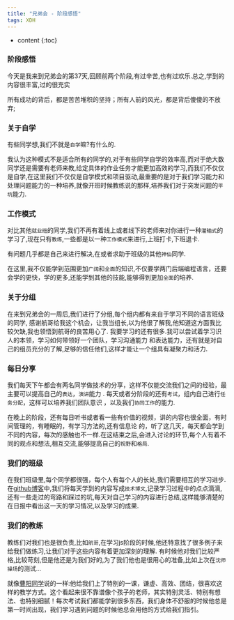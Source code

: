 ```yaml
---
title: "兄弟会 - 阶段感悟"
tags: XDH  
---
```


  




* content
{:toc}






### 阶段感悟

今天是我来到兄弟会的第37天,回顾前两个阶段,有过辛苦,也有过欢乐.总之,学到的内容很丰富,过的很充实

所有成功的背后，都是苦苦堆积的坚持；所有人前的风光，都是背后傻傻的不放弃;

### 关于自学

有些同学想,我们不就是`自学`嘛?有什么的.

我认为这种模式不是适合所有的同学的,对于有些同学自学的效率高,而对于绝大数同学还是需要有老师来教,给定具体的作业任务才能更加高效的学习,而我们不仅仅是自学,在这里我们不仅仅是自学模式和项目驱动,最重要的是对于我们学习能力和处理问题能力的一种培养,就像开班时候教练说的那样,培养我们对于突发问题的`平坑`能力.

### 工作模式
对比其他`就业班`的同学,我们不再有着线上或者线下的老师来对你进行一种`灌输式`的学习了,现在只有`教练`,一些都是以一种`工作模式`来进行,上班打卡,下班退卡.

有问题几乎都是自己来进行解决,在或者求助于班级的其他`神仙`同学.

在这里,我不仅能学到范围更加`广阔`和`全面`的知识,不仅要学两门后端编程语言，还要会学的更快，学的更多,还能学到其他的技能,能够得到更加`全面`的培养.

### 关于分组
在来到兄弟会的一周后,我们进行了分组,每个组内都有来自于学习不同的语言班级的同学,
感谢航哥给我这个机会，让我当组长,以为他很了解我,他知道这方面我比较欠缺,我也领悟到航哥的良苦用心了.
我要学习的还有很多.我可以尝试着学习识人的本领，学习如何带领好一个团队，学习沟通能力 和表达能力，还有就是对自己的组员充分的了解,足够的信任他们,这样才能让一个组具有凝聚力和活力.

### 每日分享
我们每天下午都会有两名同学做技术的分享，这样不仅能交流我们之间的经验，最主要可以提高自己的`表达`，`演讲`能力 .
每天或者分阶段的还有`考试`，组内自己进行`任务分配`，这样可以培养我们团队意识 ，以及我们`协同工作`的能力.

在晚上的阶段，还有每日听书或者看一些有价值的视频，讲的内容也很全面，有时间管理的，有睡眠的，有学习方法的,还有信息论 的，听了这几天，每天都会学到不同的内容，每次的感触也不一样.在这结束之后,会进入讨论的环节,每个人有着不同的观点和想法,相互交流,能够提高自己的`视野`和`格局`.

### 我们的班级

在我们班级里,每个同学都很强，每个人有每个人的长处,我们需要相互的学习进步.在[github博客](https://victorfengming.gitee.io/victorfengming_old/)中,我们将每天学到的内容写成`技术博文`,记录学习过程中的点点滴滴,还有一些走过的弯路和踩过的坑,每天对自己学习的内容进行总结,这样能够清楚的在日报中看出这一天的学习情况,以及学习的成果.

### 我们的教练

教练们对我们也是很负责,比如`航哥`,在学习js阶段的时候,他还特意找了很多例子来给我们做练习,让我们对于这些内容有着更加深刻的理解.
有时候他对我们比较严格,比较苛刻,但是他还是为我们好的,为了我们他也是很用心的准备,比如上次在`沈师操场`的测试...

就像[曹阳同学](https://caoyang7.github.io/)说的一样:他给我们上了特别的一课，谦虚、高效、团结，很喜欢这样的教学方式。这个看起来很不靠谱像个孩子的老师，其实特别灵活、特别有想法、也特别细腻！每次考试我们都能学到很多东西，我们身体不舒服的时候他总是第一时间出现，我们学习遇到问题的时候他总会用他的方式给我们指引。